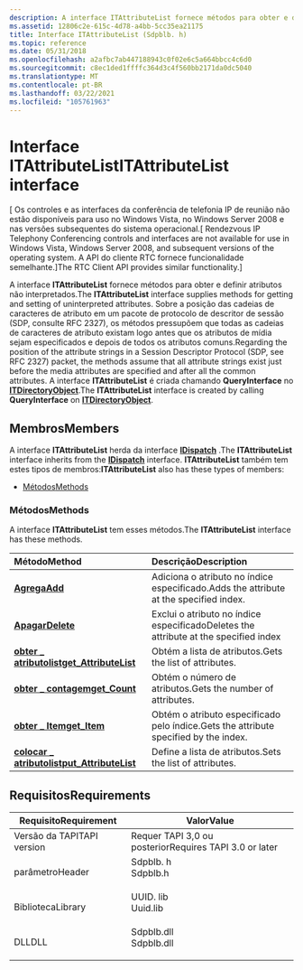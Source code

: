 ```yaml
---
description: A interface ITAttributeList fornece métodos para obter e definir atributos não interpretados.
ms.assetid: 12806c2e-615c-4d78-a4bb-5cc35ea21175
title: Interface ITAttributeList (Sdpblb. h)
ms.topic: reference
ms.date: 05/31/2018
ms.openlocfilehash: a2afbc7ab447188943c0f02e6c5a664bbcc4c6d0
ms.sourcegitcommit: c8ec1ded1ffffc364d3c4f560bb2171da0dc5040
ms.translationtype: MT
ms.contentlocale: pt-BR
ms.lasthandoff: 03/22/2021
ms.locfileid: "105761963"
---
```

# <a name="itattributelist-interface"></a><span data-ttu-id="8c7c4-103">Interface ITAttributeList</span><span class="sxs-lookup"><span data-stu-id="8c7c4-103">ITAttributeList interface</span></span>

<span data-ttu-id="8c7c4-104">\[ Os controles e as interfaces da conferência de telefonia IP de reunião não estão disponíveis para uso no Windows Vista, no Windows Server 2008 e nas versões subsequentes do sistema operacional.</span><span class="sxs-lookup"><span data-stu-id="8c7c4-104">\[ Rendezvous IP Telephony Conferencing controls and interfaces are not available for use in Windows Vista, Windows Server 2008, and subsequent versions of the operating system.</span></span> <span data-ttu-id="8c7c4-105">A API do cliente RTC fornece funcionalidade semelhante.\]</span><span class="sxs-lookup"><span data-stu-id="8c7c4-105">The RTC Client API provides similar functionality.\]</span></span>

<span data-ttu-id="8c7c4-106">A interface **ITAttributeList** fornece métodos para obter e definir atributos não interpretados.</span><span class="sxs-lookup"><span data-stu-id="8c7c4-106">The **ITAttributeList** interface supplies methods for getting and setting of uninterpreted attributes.</span></span> <span data-ttu-id="8c7c4-107">Sobre a posição das cadeias de caracteres de atributo em um pacote de protocolo de descritor de sessão (SDP, consulte RFC 2327), os métodos pressupõem que todas as cadeias de caracteres de atributo existam logo antes que os atributos de mídia sejam especificados e depois de todos os atributos comuns.</span><span class="sxs-lookup"><span data-stu-id="8c7c4-107">Regarding the position of the attribute strings in a Session Descriptor Protocol (SDP, see RFC 2327) packet, the methods assume that all attribute strings exist just before the media attributes are specified and after all the common attributes.</span></span> <span data-ttu-id="8c7c4-108">A interface **ITAttributeList** é criada chamando **QueryInterface** no [**ITDirectoryObject**](/windows/desktop/api/Rend/nn-rend-itdirectoryobject).</span><span class="sxs-lookup"><span data-stu-id="8c7c4-108">The **ITAttributeList** interface is created by calling **QueryInterface** on [**ITDirectoryObject**](/windows/desktop/api/Rend/nn-rend-itdirectoryobject).</span></span>

## <a name="members"></a><span data-ttu-id="8c7c4-109">Membros</span><span class="sxs-lookup"><span data-stu-id="8c7c4-109">Members</span></span>

<span data-ttu-id="8c7c4-110">A interface **ITAttributeList** herda da interface [**IDispatch**](/windows/win32/api/oaidl/nn-oaidl-idispatch) .</span><span class="sxs-lookup"><span data-stu-id="8c7c4-110">The **ITAttributeList** interface inherits from the [**IDispatch**](/windows/win32/api/oaidl/nn-oaidl-idispatch) interface.</span></span> <span data-ttu-id="8c7c4-111">**ITAttributeList** também tem estes tipos de membros:</span><span class="sxs-lookup"><span data-stu-id="8c7c4-111">**ITAttributeList** also has these types of members:</span></span>

-   [<span data-ttu-id="8c7c4-112">Métodos</span><span class="sxs-lookup"><span data-stu-id="8c7c4-112">Methods</span></span>](#methods)

### <a name="methods"></a><span data-ttu-id="8c7c4-113">Métodos</span><span class="sxs-lookup"><span data-stu-id="8c7c4-113">Methods</span></span>

<span data-ttu-id="8c7c4-114">A interface **ITAttributeList** tem esses métodos.</span><span class="sxs-lookup"><span data-stu-id="8c7c4-114">The **ITAttributeList** interface has these methods.</span></span>



| <span data-ttu-id="8c7c4-115">Método</span><span class="sxs-lookup"><span data-stu-id="8c7c4-115">Method</span></span>                                                          | <span data-ttu-id="8c7c4-116">Descrição</span><span class="sxs-lookup"><span data-stu-id="8c7c4-116">Description</span></span>                                             |
|:----------------------------------------------------------------|:--------------------------------------------------------|
| [<span data-ttu-id="8c7c4-117">**Agrega**</span><span class="sxs-lookup"><span data-stu-id="8c7c4-117">**Add**</span></span>](itattributelist-add.md)                              | <span data-ttu-id="8c7c4-118">Adiciona o atributo no índice especificado.</span><span class="sxs-lookup"><span data-stu-id="8c7c4-118">Adds the attribute at the specified index.</span></span><br/>   |
| [<span data-ttu-id="8c7c4-119">**Apagar**</span><span class="sxs-lookup"><span data-stu-id="8c7c4-119">**Delete**</span></span>](itattributelist-delete.md)                        | <span data-ttu-id="8c7c4-120">Exclui o atributo no índice especificado</span><span class="sxs-lookup"><span data-stu-id="8c7c4-120">Deletes the attribute at the specified index</span></span><br/> |
| [<span data-ttu-id="8c7c4-121">**obter \_ atributolist**</span><span class="sxs-lookup"><span data-stu-id="8c7c4-121">**get\_AttributeList**</span></span>](itattributelist-get-attributelist.md) | <span data-ttu-id="8c7c4-122">Obtém a lista de atributos.</span><span class="sxs-lookup"><span data-stu-id="8c7c4-122">Gets the list of attributes.</span></span><br/>                 |
| [<span data-ttu-id="8c7c4-123">**obter \_ contagem**</span><span class="sxs-lookup"><span data-stu-id="8c7c4-123">**get\_Count**</span></span>](itattributelist-get-count.md)                 | <span data-ttu-id="8c7c4-124">Obtém o número de atributos.</span><span class="sxs-lookup"><span data-stu-id="8c7c4-124">Gets the number of attributes.</span></span><br/>               |
| [<span data-ttu-id="8c7c4-125">**obter \_ Item**</span><span class="sxs-lookup"><span data-stu-id="8c7c4-125">**get\_Item**</span></span>](itattributelist-get-item.md)                   | <span data-ttu-id="8c7c4-126">Obtém o atributo especificado pelo índice.</span><span class="sxs-lookup"><span data-stu-id="8c7c4-126">Gets the attribute specified by the index.</span></span><br/>   |
| [<span data-ttu-id="8c7c4-127">**colocar \_ atributolist**</span><span class="sxs-lookup"><span data-stu-id="8c7c4-127">**put\_AttributeList**</span></span>](itattributelist-put-attributelist.md) | <span data-ttu-id="8c7c4-128">Define a lista de atributos.</span><span class="sxs-lookup"><span data-stu-id="8c7c4-128">Sets the list of attributes.</span></span><br/>                 |



 

## <a name="requirements"></a><span data-ttu-id="8c7c4-129">Requisitos</span><span class="sxs-lookup"><span data-stu-id="8c7c4-129">Requirements</span></span>



| <span data-ttu-id="8c7c4-130">Requisito</span><span class="sxs-lookup"><span data-stu-id="8c7c4-130">Requirement</span></span> | <span data-ttu-id="8c7c4-131">Valor</span><span class="sxs-lookup"><span data-stu-id="8c7c4-131">Value</span></span> |
|-------------------------|---------------------------------------------------------------------------------------|
| <span data-ttu-id="8c7c4-132">Versão da TAPI</span><span class="sxs-lookup"><span data-stu-id="8c7c4-132">TAPI version</span></span><br/> | <span data-ttu-id="8c7c4-133">Requer TAPI 3,0 ou posterior</span><span class="sxs-lookup"><span data-stu-id="8c7c4-133">Requires TAPI 3.0 or later</span></span><br/>                                                 |
| <span data-ttu-id="8c7c4-134">parâmetro</span><span class="sxs-lookup"><span data-stu-id="8c7c4-134">Header</span></span><br/>       | <dl> <span data-ttu-id="8c7c4-135"><dt>Sdpblb. h</dt></span><span class="sxs-lookup"><span data-stu-id="8c7c4-135"><dt>Sdpblb.h</dt></span></span> </dl>   |
| <span data-ttu-id="8c7c4-136">Biblioteca</span><span class="sxs-lookup"><span data-stu-id="8c7c4-136">Library</span></span><br/>      | <dl> <span data-ttu-id="8c7c4-137"><dt>UUID. lib</dt></span><span class="sxs-lookup"><span data-stu-id="8c7c4-137"><dt>Uuid.lib</dt></span></span> </dl>   |
| <span data-ttu-id="8c7c4-138">DLL</span><span class="sxs-lookup"><span data-stu-id="8c7c4-138">DLL</span></span><br/>          | <dl> <span data-ttu-id="8c7c4-139"><dt>Sdpblb.dll</dt></span><span class="sxs-lookup"><span data-stu-id="8c7c4-139"><dt>Sdpblb.dll</dt></span></span> </dl> |



 

